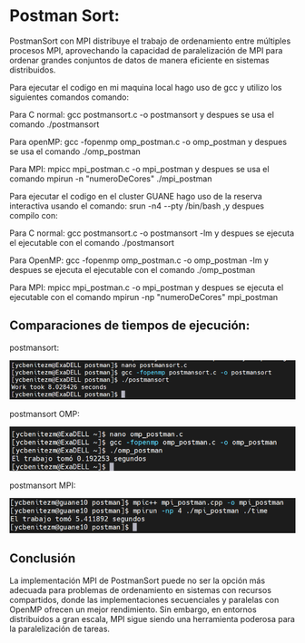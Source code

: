 # Postman Sort:
PostmanSort con MPI distribuye el trabajo de ordenamiento entre múltiples procesos MPI, aprovechando la capacidad de paralelización de MPI para ordenar grandes conjuntos de datos de manera eficiente en sistemas distribuidos.


Para ejecutar el codigo en mi maquina local hago uso de gcc y utilizo los siguientes comandos comando: 

Para C normal:
  gcc postmansort.c -o postmansort y despues se usa el comando ./postmansort

Para openMP: 
  gcc -fopenmp omp_postman.c -o omp_postman  y despues se usa el comando ./omp_postman

Para MPI:
  mpicc mpi_postman.c -o mpi_postman y despues se usa el comando mpirun -n "numeroDeCores" ./mpi_postman

Para ejecutar el codigo en el cluster GUANE hago uso de la reserva interactiva usando el comando: srun -n4 --pty /bin/bash ,y despues compilo con: 

Para C normal:
  gcc postmansort.c -o postmansort -lm y despues se ejecuta el ejecutable con el comando ./postmansort

Para OpenMP:
  gcc -fopenmp omp_postman.c -o omp_postman -lm y despues se ejecuta el ejecutable con el comando ./omp_postman

Para MPI:
  mpicc mpi_postman.c -o mpi_postman y despues se ejecuta el ejecutable con el comando mpirun -np "numeroDeCores" mpi_postman

## Comparaciones de tiempos de ejecución:

postmansort:

![postmansort](postmansort/imagenes/postmansort_c.png)

postmansort OMP:

![postmansort](postmansort/imagenes/omp_postmansort.png)

postmansort MPI:

![postmansort](postmansort/imagenes/mpi_postmansort.png)

## Conclusión

La implementación MPI de PostmanSort puede no ser la opción más adecuada para problemas de ordenamiento en sistemas con recursos compartidos, donde las implementaciones secuenciales y paralelas con OpenMP ofrecen un mejor rendimiento. Sin embargo, en entornos distribuidos a gran escala, MPI sigue siendo una herramienta poderosa para la paralelización de tareas.




